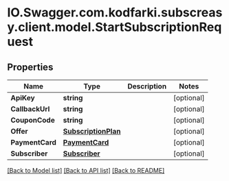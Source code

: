 # IO.Swagger.com.kodfarki.subscreasy.client.model.StartSubscriptionRequest
## Properties

Name | Type | Description | Notes
------------ | ------------- | ------------- | -------------
**ApiKey** | **string** |  | [optional] 
**CallbackUrl** | **string** |  | [optional] 
**CouponCode** | **string** |  | [optional] 
**Offer** | [**SubscriptionPlan**](SubscriptionPlan.md) |  | [optional] 
**PaymentCard** | [**PaymentCard**](PaymentCard.md) |  | [optional] 
**Subscriber** | [**Subscriber**](Subscriber.md) |  | [optional] 

[[Back to Model list]](../README.md#documentation-for-models) [[Back to API list]](../README.md#documentation-for-api-endpoints) [[Back to README]](../README.md)

